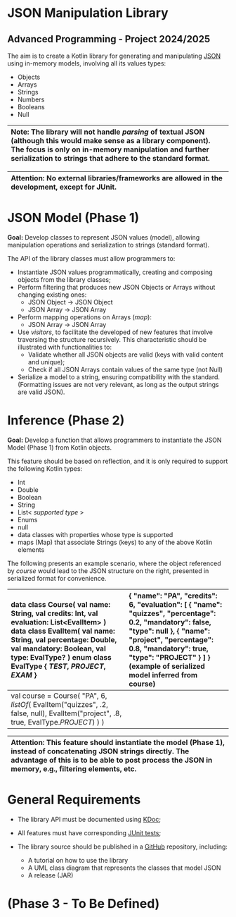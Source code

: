 # JSON Manipulation Library

## Advanced Programming \- Project 2024/2025

The aim is to create a Kotlin library for generating and manipulating [JSON](https://www.json.org/) using in-memory models, involving all its values types:

* Objects  
* Arrays  
* Strings  
* Numbers  
* Booleans  
* Null

| Note: The library will not handle *parsing* of textual JSON (although this would make sense as a library component). The focus is only on in-memory manipulation and further serialization to strings that adhere to the standard format. |
| :---- |

| Attention: No external libraries/frameworks are allowed in the development, except for JUnit. |
| :---- |

# JSON Model (Phase 1\)

**Goal:** Develop classes to represent JSON values (model), allowing manipulation operations and serialization to strings (standard format).

The API of the library classes must allow programmers to:

* Instantiate JSON values ​​programmatically, creating and composing objects from the library classes;  
* Perform filtering that produces new JSON Objects or Arrays without changing existing ones:  
  * JSON Object → JSON Object  
  * JSON Array → JSON Array  
* Perform mapping operations on Arrays (*map*):  
  * JSON Array → JSON Array  
* Use *visitors*, to facilitate the developed of new features that involve traversing the structure recursively. This characteristic should be illustrated with functionalities to:  
  * Validate whether all JSON objects are valid (keys with valid content and unique);  
  * Check if all JSON Arrays contain values ​​of the same type (not Null)  
* Serialize a model to a string, ensuring compatibility with the standard. (Formatting issues are not very relevant, as long as the output strings are valid JSON).

# Inference (Phase 2\)

**Goal:** Develop a function that allows programmers to instantiate the JSON Model (Phase 1\) from Kotlin objects.

This feature should be based on reflection, and it is only required to support the following Kotlin types:

* Int  
* Double  
* Boolean  
* String  
* List\< *supported type* \>  
* Enums  
* null  
* data classes with properties whose type is supported  
* maps (Map) that associate Strings (keys) to any of the above Kotlin elements

The following presents an example scenario, where the object referenced by *course* would lead to the JSON structure on the right, presented in serialized format for convenience.   
 

| data class Course(    val name: String,    val credits: Int,    val evaluation: List\<EvalItem\> ) data class EvalItem(    val name: String,    val percentage: Double,    val mandatory: Boolean,    val type: EvalType? ) enum class EvalType {    *TEST*, *PROJECT*, *EXAM* } | {  "name": "PA",  "credits": 6,  "evaluation": \[    {      "name": "quizzes",      "percentage": 0.2,      "mandatory": false,      "type": null    },    {      "name": "project",      "percentage": 0.8,      "mandatory": true,      "type": "PROJECT"    }  \] }  (example of serialized model inferred from course) |
| :---- | :---- |
| val course \= Course(    "PA", 6, *listOf*(        EvalItem("quizzes", .2, false, null),        EvalItem("project", .8, true, EvalType.*PROJECT*)    ) ) |  |

| Attention: This feature should instantiate the model (Phase 1), instead of concatenating JSON strings directly. The advantage of this is to be able to post process the JSON in memory, e.g., filtering elements, etc. |
| :---- |

# General Requirements

* The library API must be documented using [KDoc](https://kotlinlang.org/docs/kotlin-doc.html);  
    
* All features must have corresponding [JUnit tests](https://junit.org/);

* The library source should be published in a [GitHub](https://github.com/) repository, including:  
  * A tutorial on how to use the library   
  * A UML class diagram that represents the classes that model JSON  
  * A release (JAR)

# (Phase 3 \- To Be Defined)

# 